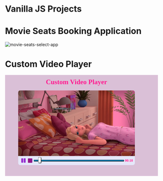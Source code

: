 # Vanilla JS Projects

# Movie Seats Booking Application

  <p><img alt="movie-seats-select-app" src="https://media.giphy.com/media/TYqTGL4DNw1ksLcmCA/giphy.gif"></p>

# Custom Video Player

 <p><img alt="custom-video-player"  src="https://github.com/NonglakS/Vanilla-JavaScript/blob/master/video-player/custom_video.png"></p>